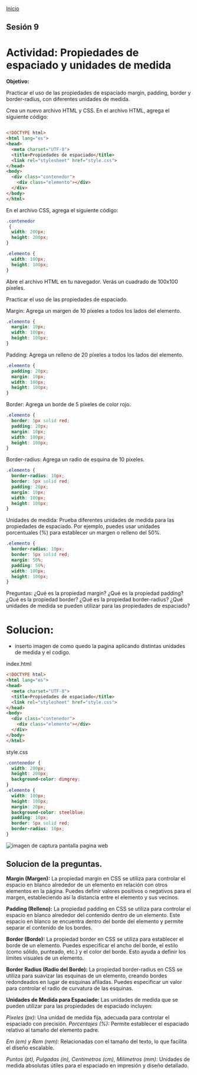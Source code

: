 <!-- No borrar o modificar -->
[Inicio](./index.md)

## Sesión 9 


<!-- Su documentación aquí -->
# Actividad: Propiedades de espaciado y unidades de medida
**Objetivo:** 

Practicar el uso de las propiedades de espaciado margin, padding, border y border-radius, con diferentes unidades de medida.

Crea un nuevo archivo HTML y CSS.
En el archivo HTML, agrega el siguiente código:
```html

<!DOCTYPE html>
<html lang="es">
<head>
  <meta charset="UTF-8">
  <title>Propiedades de espaciado</title>
  <link rel="stylesheet" href="style.css">
</head>
<body>
  <div class="contenedor">
    <div class="elemento"></div>
  </div>
</body>
</html>
```

En el archivo CSS, agrega el siguiente código:
```css
.contenedor
 {
  width: 200px;
  height: 200px;
}

.elemento {
  width: 100px;
  height: 100px;
}
```
Abre el archivo HTML en tu navegador. Verás un cuadrado de 100x100 píxeles.

Practicar el uso de las propiedades de espaciado.

Margin: Agrega un margen de 10 píxeles a todos los lados del elemento.
```css
.elemento {
  margin: 10px;
  width: 100px;
  height: 100px;
}
```

Padding: Agrega un relleno de 20 píxeles a todos los lados del elemento.
```css
.elemento {
  padding: 20px;
  margin: 10px;
  width: 100px;
  height: 100px;
}
```
Border: Agrega un borde de 5 píxeles de color rojo.
```css
.elemento {
  border: 5px solid red;
  padding: 20px;
  margin: 10px;
  width: 100px;
  height: 100px;
}
```

Border-radius: Agrega un radio de esquina de 10 píxeles.

```css
.elemento {
  border-radius: 10px;
  border: 5px solid red;
  padding: 20px;
  margin: 10px;
  width: 100px;
  height: 100px;
}
```
Unidades de medida: Prueba diferentes unidades de medida para las propiedades de espaciado. Por ejemplo, puedes usar unidades porcentuales (%) para establecer un margen o relleno del 50%.
```css
.elemento {
  border-radius: 10px;
  border: 5px solid red;
  margin: 50%;
  padding: 50%;
  width: 100px;
  height: 100px;
}
```
Preguntas:
¿Qué es la propiedad margin?
¿Qué es la propiedad padding?
¿Qué es la propiedad border?
¿Qué es la propiedad border-radius?
¿Qué unidades de medida se pueden utilizar para las propiedades de espaciado?

# Solucion:
* inserto imagen de como quedo la pagina aplicando distintas unidades de medida y el codigo.

index.html
```html
<!DOCTYPE html>
<html lang="es">
<head>
  <meta charset="UTF-8">
  <title>Propiedades de espaciado</title>
  <link rel="stylesheet" href="style.css">
</head>
<body>
  <div class="contenedor">
    <div class="elemento"></div>
  </div>
</body>
</html>
```
style.css
```css
.contenedor {
  width: 200px;
  height: 200px;
  background-color: dimgrey;
}
.elemento {
  width: 100px;
  height: 100px;
  margin: 20px;
  background-color: steelblue;
  padding: 10px;
  border: 5px solid red;
  border-radius: 10px;
}
```
![imagen de captura pantalla pagina web](https://firebasestorage.googleapis.com/v0/b/logica-de-progrmacion.appspot.com/o/Captura%20de%20pantalla%20(69).png?alt=media&token=7643a1bc-ea93-4c98-9bd2-7d54db81a2e6&_gl=1*177gy1e*_ga*MTMwNzIxNTExNS4xNjk0OTE0Mjc3*_ga_CW55HF8NVT*MTY5NjE3NzY5OC42LjEuMTY5NjE3ODE3NC40LjAuMA..)

## Solucion de la preguntas.

**Margin (Margen):** La propiedad margin en CSS se utiliza para controlar el espacio en blanco alrededor de un elemento en relación con otros elementos en la página. Puedes definir valores positivos o negativos para el margen, estableciendo así la distancia entre el elemento y sus vecinos.

**Padding (Relleno):** La propiedad padding en CSS se utiliza para controlar el espacio en blanco alrededor del contenido dentro de un elemento. Este espacio en blanco se encuentra dentro del borde del elemento y permite separar el contenido de los bordes.

**Border (Borde):** La propiedad border en CSS se utiliza para establecer el borde de un elemento. Puedes especificar el ancho del borde, el estilo (como sólido, punteado, etc.) y el color del borde. Esto ayuda a definir los límites visuales de un elemento.

**Border Radius (Radio del Borde):** La propiedad border-radius en CSS se utiliza para suavizar las esquinas de un elemento, creando bordes redondeados en lugar de esquinas afiladas. Puedes especificar un valor para controlar el radio de curvatura de las esquinas.

**Unidades de Medida para Espaciado:** Las unidades de medida que se pueden utilizar para las propiedades de espaciado incluyen:

*Píxeles (px):* Una unidad de medida fija, adecuada para controlar el espaciado con precisión.
*Porcentajes (%):* Permite establecer el espaciado relativo al tamaño del elemento padre.

*Em (em) y Rem (rem):* Relacionadas con el tamaño del texto, lo que facilita el diseño escalable.

*Puntos (pt), Pulgadas (in), Centímetros (cm), Milímetros (mm):* Unidades de medida absolutas útiles para el espaciado en impresión y diseño detallado.







